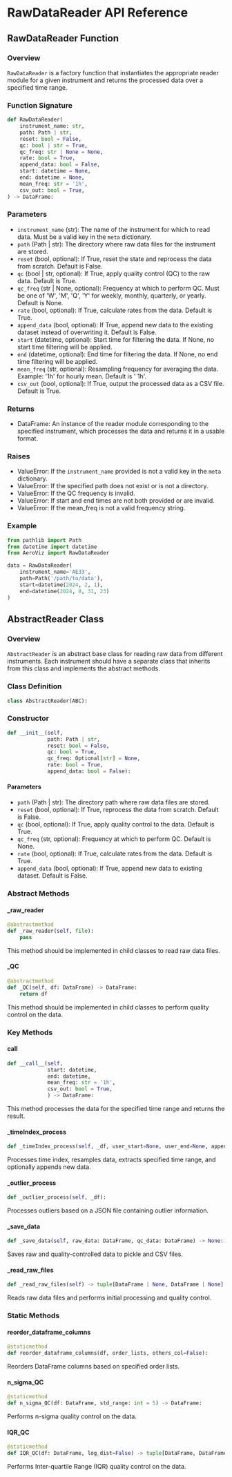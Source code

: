 # RawDataReader API Reference

## RawDataReader Function

### Overview

`RawDataReader` is a factory function that instantiates the appropriate reader module for a given instrument and returns
the processed data over a specified time range.

### Function Signature

```python
def RawDataReader(
    instrument_name: str,
    path: Path | str,
    reset: bool = False,
    qc: bool | str = True,
    qc_freq: str | None = None,
    rate: bool = True,
    append_data: bool = False,
    start: datetime = None,
    end: datetime = None,
    mean_freq: str = '1h',
    csv_out: bool = True,
) -> DataFrame:
```

### Parameters

- `instrument_name` (str): The name of the instrument for which to read data. Must be a valid key in the `meta`
  dictionary.
- `path` (Path | str): The directory where raw data files for the instrument are stored.
- `reset` (bool, optional): If True, reset the state and reprocess the data from scratch. Default is False.
- `qc` (bool | str, optional): If True, apply quality control (QC) to the raw data. Default is True.
- `qc_freq` (str | None, optional): Frequency at which to perform QC. Must be one of 'W', 'M', 'Q', 'Y' for weekly,
  monthly, quarterly, or yearly. Default is None.
- `rate` (bool, optional): If True, calculate rates from the data. Default is True.
- `append_data` (bool, optional): If True, append new data to the existing dataset instead of overwriting it. Default is
  False.
- `start` (datetime, optional): Start time for filtering the data. If None, no start time filtering will be applied.
- `end` (datetime, optional): End time for filtering the data. If None, no end time filtering will be applied.
- `mean_freq` (str, optional): Resampling frequency for averaging the data. Example: '1h' for hourly mean. Default is '
  1h'.
- `csv_out` (bool, optional): If True, output the processed data as a CSV file. Default is True.

### Returns

- DataFrame: An instance of the reader module corresponding to the specified instrument, which processes the data and
  returns it in a usable format.

### Raises

- ValueError: If the `instrument_name` provided is not a valid key in the `meta` dictionary.
- ValueError: If the specified path does not exist or is not a directory.
- ValueError: If the QC frequency is invalid.
- ValueError: If start and end times are not both provided or are invalid.
- ValueError: If the mean_freq is not a valid frequency string.

### Example

```python
from pathlib import Path
from datetime import datetime
from AeroViz import RawDataReader

data = RawDataReader(
    instrument_name='AE33',
    path=Path('/path/to/data'),
    start=datetime(2024, 2, 1),
    end=datetime(2024, 8, 31, 23)
)
```

[]()

## AbstractReader Class

### Overview

`AbstractReader` is an abstract base class for reading raw data from different instruments. Each instrument should have
a separate class that inherits from this class and implements the abstract methods.

### Class Definition

```python
class AbstractReader(ABC):
```

### Constructor

```python
def __init__(self,
             path: Path | str,
             reset: bool = False,
             qc: bool = True,
             qc_freq: Optional[str] = None,
             rate: bool = True,
             append_data: bool = False):
```

#### Parameters

- `path` (Path | str): The directory path where raw data files are stored.
- `reset` (bool, optional): If True, reprocess the data from scratch. Default is False.
- `qc` (bool, optional): If True, apply quality control to the data. Default is True.
- `qc_freq` (str, optional): Frequency at which to perform QC. Default is None.
- `rate` (bool, optional): If True, calculate rates from the data. Default is True.
- `append_data` (bool, optional): If True, append new data to existing dataset. Default is False.

### Abstract Methods

#### _raw_reader

```python
@abstractmethod
def _raw_reader(self, file):
    pass
```

This method should be implemented in child classes to read raw data files.

#### _QC

```python
@abstractmethod
def _QC(self, df: DataFrame) -> DataFrame:
    return df
```

This method should be implemented in child classes to perform quality control on the data.

### Key Methods

#### __call__

```python
def __call__(self,
             start: datetime,
             end: datetime,
             mean_freq: str = '1h',
             csv_out: bool = True,
             ) -> DataFrame:
```

This method processes the data for the specified time range and returns the result.

#### _timeIndex_process

```python
def _timeIndex_process(self, _df, user_start=None, user_end=None, append_df=None):
```

Processes time index, resamples data, extracts specified time range, and optionally appends new data.

#### _outlier_process

```python
def _outlier_process(self, _df):
```

Processes outliers based on a JSON file containing outlier information.

#### _save_data

```python
def _save_data(self, raw_data: DataFrame, qc_data: DataFrame) -> None:
```

Saves raw and quality-controlled data to pickle and CSV files.

#### _read_raw_files

```python
def _read_raw_files(self) -> tuple[DataFrame | None, DataFrame | None]:
```

Reads raw data files and performs initial processing and quality control.

### Static Methods

#### reorder_dataframe_columns

```python
@staticmethod
def reorder_dataframe_columns(df, order_lists, others_col=False):
```

Reorders DataFrame columns based on specified order lists.

#### n_sigma_QC

```python
@staticmethod
def n_sigma_QC(df: DataFrame, std_range: int = 5) -> DataFrame:
```

Performs n-sigma quality control on the data.

#### IQR_QC

```python
@staticmethod
def IQR_QC(df: DataFrame, log_dist=False) -> tuple[DataFrame, DataFrame]:
```

Performs Inter-quartile Range (IQR) quality control on the data.